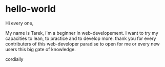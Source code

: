 # hello-world
Hi every one,
 
 My name is Tarek, i'm a beginner in web-developement. I want to try my capacities to lean, to practice and to develop more.
thank you for every contributers of this web-developer paradise to open for me or every new users this big gate of knowledge.

cordially

